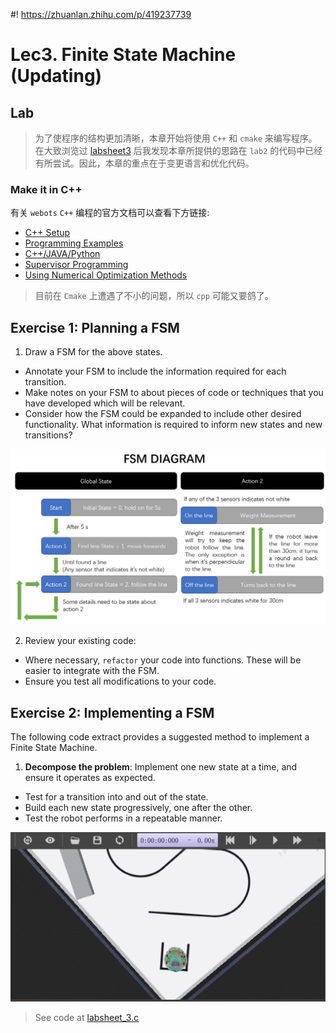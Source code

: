 #! https://zhuanlan.zhihu.com/p/419237739
# Lec3. Finite State Machine (Updating)

## Lab

>为了使程序的结构更加清晰，本章开始将使用 `C++` 和 `cmake` 来编写程序。在大致浏览过 [labsheet3](https://colab.research.google.com/github/paulodowd/EMATM0053_21_22/blob/main/WLabsheets/L3_FiniteStateMachine.ipynb) 后我发现本章所提供的思路在 `lab2` 的代码中已经有所尝试。因此，本章的重点在于变更语言和优化代码。

### Make it in C++

有关 `webots` `C++` 编程的官方文档可以查看下方链接:

- [C++ Setup](https://cyberbotics.com/doc/guide/using-c#c-cpp-compiler-installation)
- [Programming Examples](https://cyberbotics.com/doc/guide/controller-programming?tab-language=c++)
- [C++/JAVA/Python](https://cyberbotics.com/doc/guide/cpp-java-python#controller-class)
- [Supervisor Programming](https://cyberbotics.com/doc/guide/supervisor-programming)
- [Using Numerical Optimization Methods](https://cyberbotics.com/doc/guide/using-numerical-optimization-methods)

>目前在 `Cmake`  上遭遇了不小的问题，所以 `cpp` 可能又要鸽了。

## Exercise 1: Planning a FSM

1. Draw a FSM for the above states.
  - Annotate your FSM to include the information required for each transition.
  - Make notes on your FSM to about pieces of code or techniques that you have developed which will be relevant.
  - Consider how the FSM could be expanded to include other desired functionality.  What information is required to inform new states and new transitions?

![ ](pics/FSM_Diagram.png)

2. Review your existing code:
  - Where necessary, `refactor` your code into functions.  These will be easier to integrate with the FSM.
  - Ensure you test all modifications to your code.  

## Exercise 2: Implementing a FSM

The following code extract provides a suggested method to implement a Finite State Machine.

1. **Decompose the problem**: Implement one new state at a time, and ensure it operates as expected. 
  - Test for a transition into and out of the state.  
  - Build each new state progressively, one after the other.  
  - Test the robot performs in a repeatable manner.  

![ ](pics/4.gif)

> See code at [labsheet_3.c](https://github.com/Alexbeast-CN/Uob_Robotics/blob/main/Robotics%20Systems/labsheet_3/labsheet_3.c)